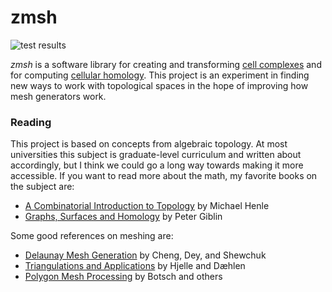# zmsh

![test results](https://github.com/danshapero/zmsh/actions/workflows/test.yml/badge.svg)

*zmsh* is a software library for creating and transforming [cell complexes](https://en.wikipedia.org/wiki/CW_complex) and for computing [cellular homology](https://en.wikipedia.org/wiki/Cellular_homology).
This project is an experiment in finding new ways to work with topological spaces in the hope of improving how mesh generators work.

### Reading

This project is based on concepts from algebraic topology.
At most universities this subject is graduate-level curriculum and written about accordingly, but I think we could go a long way towards making it more accessible.
If you want to read more about the math, my favorite books on the subject are:

* [A Combinatorial Introduction to Topology](https://store.doverpublications.com/0486679667.html) by Michael Henle
* [Graphs, Surfaces and Homology](https://doi.org/10.1017/CBO9780511779534) by Peter Giblin

Some good references on meshing are:

* [Delaunay Mesh Generation](https://www.routledge.com/Delaunay-Mesh-Generation/Cheng-Dey-Shewchuk/p/book/9781584887300) by Cheng, Dey, and Shewchuk
* [Triangulations and Applications](https://doi.org/10.1007/3-540-33261-8) by Hjelle and Dæhlen
* [Polygon Mesh Processing](https://www.routledge.com/Polygon-Mesh-Processing/Botsch-Kobbelt-Pauly-Alliez-Levy/p/book/9781568814261) by Botsch and others
